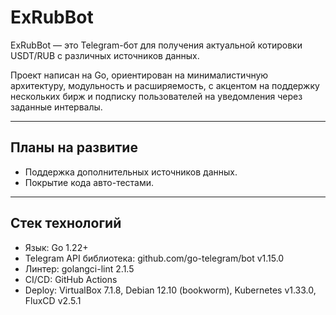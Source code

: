 # ExRubBot

ExRubBot — это Telegram-бот для получения актуальной котировки USDT/RUB с различных источников данных.

Проект написан на Go, ориентирован на минималистичную архитектуру, модульность и расширяемость, с акцентом на поддержку нескольких бирж и подписку пользователей на уведомления через заданные интервалы.

---

## Планы на развитие
- Поддержка дополнительных источников данных.
- Покрытие кода авто-тестами.

---

## Стек технологий
- Язык: Go 1.22+
- Telegram API библиотека: github.com/go-telegram/bot v1.15.0
- Линтер: golangci-lint 2.1.5
- CI/CD: GitHub Actions
- Deploy: VirtualBox 7.1.8, Debian 12.10 (bookworm), Kubernetes v1.33.0, FluxCD v2.5.1